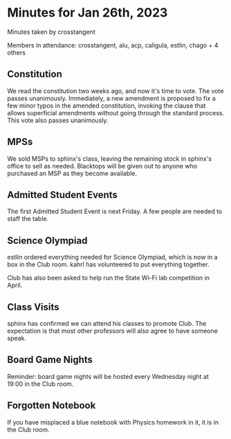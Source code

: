 # Minutes for Jan 26th, 2023

Minutes taken by crosstangent

Members in attendance: crosstangent, alu, acp, caligula, estlin, chago + 4 others

## Constitution

We read the constitution two weeks ago, and now it's time to vote. The vote passes unanimously. Immediately, a new amendment is proposed to fix a few minor typos in the amended constitution, invoking the clause that allows superficial amendments without going through the standard process. This vote also passes unanimously.

## MPSs

We sold MSPs to sphinx's class, leaving the remaining stock in sphinx's office to sell as needed. Blacktops will be given out to anyone who purchased an MSP as they become available.

## Admitted Student Events

The first Admitted Student Event is next Friday. A few people are needed to staff the table.

## Science Olympiad

estlin ordered everything needed for Science Olympiad, which is now in a box in the Club room. kahrl has volunteered to put everything together.

Club has also been asked to help run the State Wi-Fi lab competition in April.

## Class Visits

sphinx has confirmed we can attend his classes to promote Club. The expectation is that most other professors will also agree to have someone speak.

## Board Game Nights

Reminder: board game nights will be hosted every Wednesday night at 19:00 in the Club room.

## Forgotten Notebook

If you have misplaced a blue notebook with Physics homework in it, it is in the Club room.